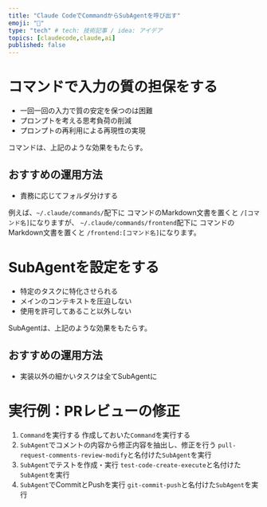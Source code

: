 ```yaml
---
title: "Claude CodeでCommandからSubAgentを呼び出す"
emoji: "🦔"
type: "tech" # tech: 技術記事 / idea: アイデア
topics: [claudecode,claude,ai]
published: false
---
```


# コマンドで入力の質の担保をする

- 一回一回の入力で質の安定を保つのは困難
- プロンプトを考える思考負荷の削減
- プロンプトの再利用による再現性の実現

コマンドは、上記のような効果をもたらす。

## おすすめの運用方法

- 責務に応じてフォルダ分けする

例えば、`~/.claude/commands/`配下に
コマンドのMarkdown文書を置くと
`/[コマンド名]`になりますが、
`~/.claude/commands/frontend`配下に
コマンドのMarkdown文書を置くと
`/frontend:[コマンド名]`になります。

# SubAgentを設定をする

- 特定のタスクに特化させられる
- メインのコンテキストを圧迫しない
- 使用を許可してあること以外しない

SubAgentは、上記のような効果をもたらす。

## おすすめの運用方法

- 実装以外の細かいタスクは全てSubAgentに

# 実行例：PRレビューの修正

1. `Command`を実行する
    作成しておいた`Command`を実行する
2. `SubAgent`でコメントの内容から修正内容を抽出し、修正を行う
    `pull-request-comments-review-modify`と名付けた`SubAgent`を実行
3. `SubAgent`でテストを作成・実行
    `test-code-create-execute`と名付けた`SubAgent`を実行
4. `SubAgent`でCommitとPushを実行
    `git-commit-push`と名付けた`SubAgent`を実行
